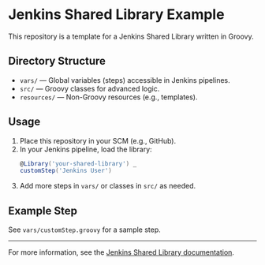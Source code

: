 # Jenkins Shared Library Example

This repository is a template for a Jenkins Shared Library written in Groovy.

## Directory Structure
- `vars/` — Global variables (steps) accessible in Jenkins pipelines.
- `src/` — Groovy classes for advanced logic.
- `resources/` — Non-Groovy resources (e.g., templates).

## Usage
1. Place this repository in your SCM (e.g., GitHub).
2. In your Jenkins pipeline, load the library:
   ```groovy
   @Library('your-shared-library') _
   customStep('Jenkins User')
   ```
3. Add more steps in `vars/` or classes in `src/` as needed.

## Example Step
See `vars/customStep.groovy` for a sample step.

---
For more information, see the [Jenkins Shared Library documentation](https://www.jenkins.io/doc/book/pipeline/shared-libraries/).
